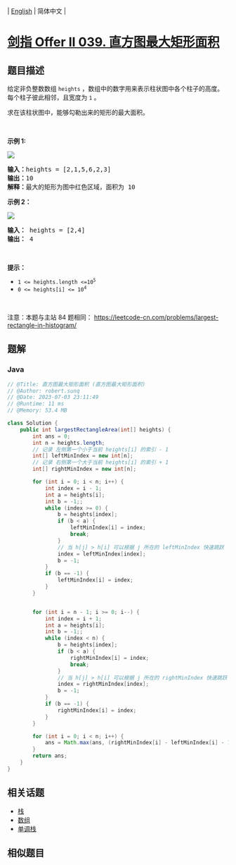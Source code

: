 
| [English](README_EN.md) | 简体中文 |

# [剑指 Offer II 039. 直方图最大矩形面积](https://leetcode.cn//problems/0ynMMM/)

## 题目描述

<p>给定非负整数数组 <code>heights</code>&nbsp;，数组中的数字用来表示柱状图中各个柱子的高度。每个柱子彼此相邻，且宽度为 <code>1</code> 。</p>

<p>求在该柱状图中，能够勾勒出来的矩形的最大面积。</p>

<p>&nbsp;</p>

<p><strong>示例 1:</strong></p>

<p><img src="https://assets.leetcode.com/uploads/2021/01/04/histogram.jpg" /></p>

<pre>
<strong>输入：</strong>heights = [2,1,5,6,2,3]
<strong>输出：</strong>10
<strong>解释：</strong>最大的矩形为图中红色区域，面积为 10
</pre>

<p><strong>示例 2：</strong></p>

<p><img src="https://assets.leetcode.com/uploads/2021/01/04/histogram-1.jpg" /></p>

<pre>
<strong>输入：</strong> heights = [2,4]
<b>输出：</b> 4</pre>

<p>&nbsp;</p>

<p><strong>提示：</strong></p>

<ul>
	<li><code>1 &lt;= heights.length &lt;=10<sup>5</sup></code></li>
	<li><code>0 &lt;= heights[i] &lt;= 10<sup>4</sup></code></li>
</ul>

<p>&nbsp;</p>

<p><meta charset="UTF-8" />注意：本题与主站 84&nbsp;题相同：&nbsp;<a href="https://leetcode-cn.com/problems/largest-rectangle-in-histogram/">https://leetcode-cn.com/problems/largest-rectangle-in-histogram/</a></p>


## 题解


### Java

```Java
// @Title: 直方图最大矩形面积 (直方图最大矩形面积)
// @Author: robert.sunq
// @Date: 2023-07-03 23:11:49
// @Runtime: 11 ms
// @Memory: 53.4 MB

class Solution {
    public int largestRectangleArea(int[] heights) {
        int ans = 0;
        int n = heights.length;
        // 记录 左侧第一个小于当前 heights[i] 的索引 - 1
        int[] leftMinIndex = new int[n];
        // 记录 右侧第一个大于当前 heights[i] 的索引 + 1
        int[] rightMinIndex = new int[n];

        for (int i = 0; i < n; i++) {
            int index = i - 1;
            int a = heights[i];
            int b = -1;;
            while (index >= 0) {
                b = heights[index];
                if (b < a) {
                    leftMinIndex[i] = index;
                    break;
                }
                // 当 h[j] > h[i] 可以根据 j 所在的 leftMinIndex 快速跳跃
                index = leftMinIndex[index];
                b = -1;
            }
            if (b == -1) {
                leftMinIndex[i] = index;
            }
        }


        for (int i = n - 1; i >= 0; i--) {
            int index = i + 1;
            int a = heights[i];
            int b = -1;;
            while (index < n) {
                b = heights[index];
                if (b < a) {
                    rightMinIndex[i] = index;
                    break;
                }
                // 当 h[j] > h[i] 可以根据 j 所在的 rightMinIndex 快速跳跃
                index = rightMinIndex[index];
                b = -1;
            }
            if (b == -1) {
                rightMinIndex[i] = index;
            }
        }

        for (int i = 0; i < n; i++) {
            ans = Math.max(ans, (rightMinIndex[i] - leftMinIndex[i] - 1) * heights[i]);
        }
        return ans;
    }
}
```



## 相关话题

- [栈](https://leetcode.cn//tag/stack)
- [数组](https://leetcode.cn//tag/array)
- [单调栈](https://leetcode.cn//tag/monotonic-stack)

## 相似题目



